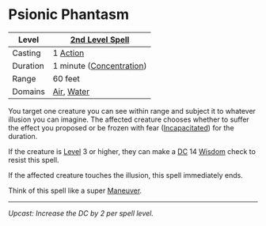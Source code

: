 # Psionic Phantasm

| Level    | [2nd Level Spell](2nd%20Level%20Spells.md)                                         |
| -------- | ---------------------------------------------------------------------------------- |
| Casting  | 1 [Action](../../../../Game%20Procedures/Core%20Procedures/Action.md)                                |
| Duration | 1 minute ([Concentration](../../Concentration.md))                              |
| Range    | 60 feet                                                                            |
| Domains  | [Air](../../Spell%20Domains/Air.md), [Water](../../Spell%20Domains/Water.md) |

You target one creature you can see within range and subject it to whatever illusion you can imagine. The affected creature chooses whether to suffer the effect you proposed or be frozen with fear ([Incapacitated](../../../../Game%20Procedures/Conditions/Incapacitated.md)) for the duration.

If the creature is [Level](../../../../Player%20Characters/Derived%20Statistics/Level.md) 3 or higher, they can make a [DC](../../../../Game%20Procedures/Core%20Procedures/DC.md) 14 [Wisdom](../../../../Player%20Characters/The%20Ability%20Scores/Wisdom.md) check to resist this spell.

If the affected creature touches the illusion, this spell immediately ends.

Think of this spell like a super [Maneuver](../../../../Game%20Procedures/Combat/Maneuver.md).

---
*Upcast: Increase the DC by 2 per spell level.*
